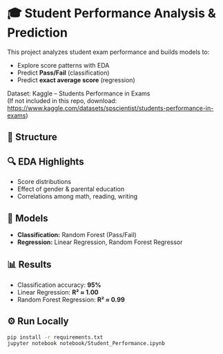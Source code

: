 # 🎓 Student Performance Analysis & Prediction

This project analyzes student exam performance and builds models to:
- Explore score patterns with EDA
- Predict **Pass/Fail** (classification)
- Predict **exact average score** (regression)

Dataset: Kaggle – Students Performance in Exams  
(If not included in this repo, download: https://www.kaggle.com/datasets/spscientist/students-performance-in-exams)

## 📂 Structure



## 🔍 EDA Highlights
- Score distributions
- Effect of gender & parental education
- Correlations among math, reading, writing

## 🤖 Models
- **Classification:** Random Forest (Pass/Fail)
- **Regression:** Linear Regression, Random Forest Regressor

## 📊 Results
- Classification accuracy: **95%**
- Linear Regression: **R² ≈ 1.00**
- Random Forest Regression: **R² ≈ 0.99**

## ⚙️ Run Locally
```bash
pip install -r requirements.txt
jupyter notebook notebook/Student_Performance.ipynb

